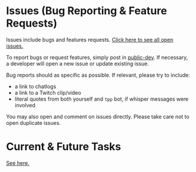 # Issues (Bug Reporting & Feature Requests)

Issues include bugs and features requests. [Click here to see all open issues.](https://github.com/TwitchPlaysPokemon/public/issues) 
 
To report bugs or request features, simply post in [public-dev](https://discordapp.com/invite/5HrkPR7). If necessary, a developer will open a new issue or update existing issue.

Bug reports should as specific as possible. If relevant, please try to include:
- a link to chatlogs
- a link to a Twitch clip/video
- literal quotes from both yourself and `tpp` bot, if whisper messages were involved

You may also open and comment on issues directly. Please take care not to open duplicate issues.

# Current & Future Tasks

[See here.](/UPCOMING.md)
